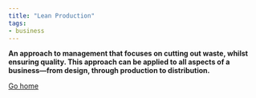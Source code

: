 ```yaml
---
title: "Lean Production"
tags:
- business
---
```


**An approach to management that focuses on cutting out waste, whilst ensuring quality. This approach can be applied to all aspects of a business—from design, through production to distribution.**




[Go home](/)